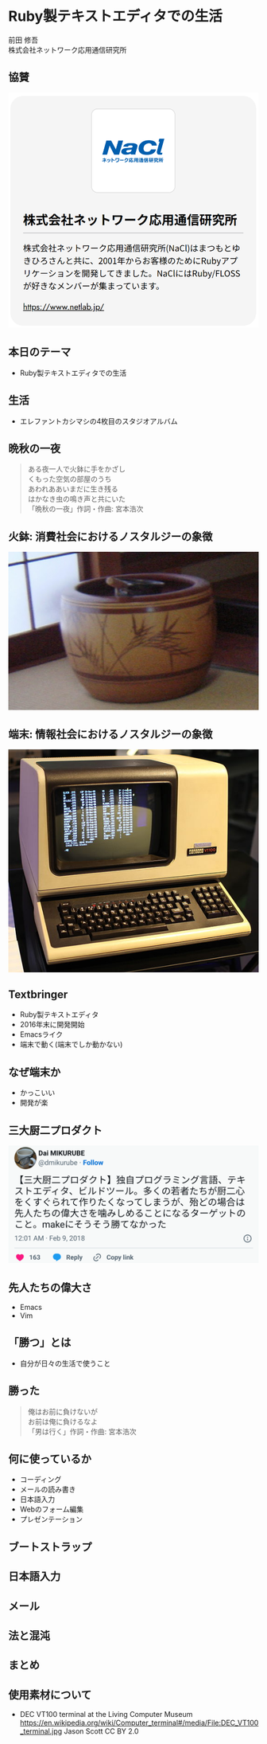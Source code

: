 # Ruby製テキストエディタでの生活

前田 修吾  
株式会社ネットワーク応用通信研究所

## 協賛

![Sponsorship](sponsorship.png)

## 本日のテーマ

* Ruby製テキストエディタでの生活

## 生活

* エレファントカシマシの4枚目のスタジオアルバム

## 晩秋の一夜

> ある夜一人で火鉢に手をかざし  
> くもった空気の部屋のうち  
> あわれああいまだに生き残る  
> はかなき虫の鳴き声と共にいた  
「晩秋の一夜」作詞・作曲: 宮本浩次

## 火鉢: 消費社会におけるノスタルジーの象徴

![火鉢(2002年7月)](hibachi.jpg)

## 端末: 情報社会におけるノスタルジーの象徴

![VT100](DEC_VT100_terminal.jpg)

## Textbringer

* Ruby製テキストエディタ
* 2016年末に開発開始
* Emacsライク
* 端末で動く(端末でしか動かない)

## なぜ端末か

* かっこいい
* 開発が楽

## 三大厨二プロダクト

![三大厨二プロダクト](sandaichuni.png)

## 先人たちの偉大さ

* Emacs
* Vim

## 「勝つ」とは

* 自分が日々の生活で使うこと

## 勝った

> 俺はお前に負けないが  
> お前は俺に負けるなよ  
「男は行く」作詞・作曲: 宮本浩次

## 何に使っているか

* コーディング
* メールの読み書き
* 日本語入力
* Webのフォーム編集
* プレゼンテーション

## ブートストラップ

## 日本語入力

## メール

## 法と混沌

## まとめ

## 使用素材について

* DEC VT100 terminal at the Living Computer Museum
  https://en.wikipedia.org/wiki/Computer_terminal#/media/File:DEC_VT100_terminal.jpg
  Jason Scott
  CC BY 2.0

